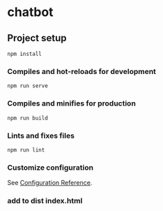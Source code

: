 # chatbot

## Project setup
```
npm install
```

### Compiles and hot-reloads for development
```
npm run serve
```

### Compiles and minifies for production
```
npm run build
```

### Lints and fixes files
```
npm run lint
```

### Customize configuration
See [Configuration Reference](https://cli.vuejs.org/config/).


### add to dist index.html
<meta http-equiv="Content-Security-Policy" content="upgrade-insecure-requests">
<meta http-equiv="Content-Security-Policy" content="upgrade-insecure-requests">
